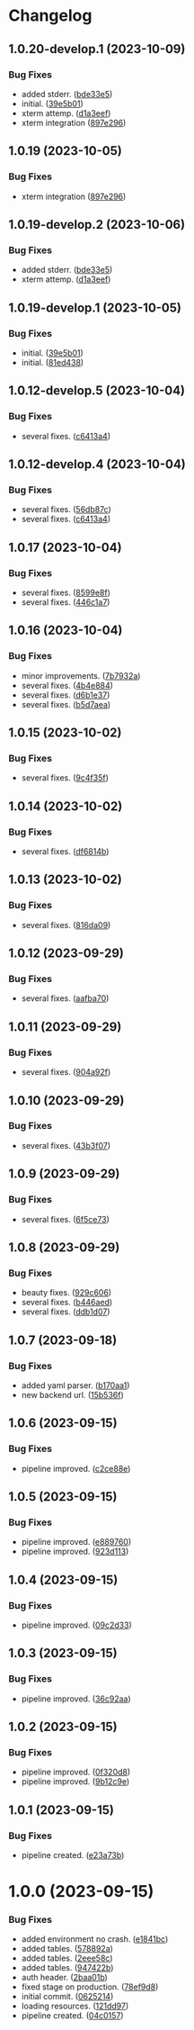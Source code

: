 # Changelog



## 1.0.20-develop.1 (2023-10-09)


### Bug Fixes

* added stderr. ([bde33e5](https://github.com/mogenius/punq-frontend/commit/bde33e5579fe9cadbe3cdd0043260422d263244f))
* initial. ([39e5b01](https://github.com/mogenius/punq-frontend/commit/39e5b017487c61a7d8d0d70261cdf01fb27f9368))
* xterm attemp. ([d1a3eef](https://github.com/mogenius/punq-frontend/commit/d1a3eef85ce1227f445d84a181bb91dfb35096cb))
* xterm integration ([897e296](https://github.com/mogenius/punq-frontend/commit/897e296eacafbddbc49e37961bbddda34b8014bc))

## 1.0.19 (2023-10-05)


### Bug Fixes

* xterm integration ([897e296](https://github.com/mogenius/punq-frontend/commit/897e296eacafbddbc49e37961bbddda34b8014bc))

## 1.0.19-develop.2 (2023-10-06)


### Bug Fixes

* added stderr. ([bde33e5](https://github.com/mogenius/punq-frontend/commit/bde33e5579fe9cadbe3cdd0043260422d263244f))
* xterm attemp. ([d1a3eef](https://github.com/mogenius/punq-frontend/commit/d1a3eef85ce1227f445d84a181bb91dfb35096cb))

## 1.0.19-develop.1 (2023-10-05)


### Bug Fixes

* initial. ([39e5b01](https://github.com/mogenius/punq-frontend/commit/39e5b017487c61a7d8d0d70261cdf01fb27f9368))
* initial. ([81ed438](https://github.com/mogenius/punq-frontend/commit/81ed43843df0fe483134d4f757f39831960c67ed))

## 1.0.12-develop.5 (2023-10-04)


### Bug Fixes

* several fixes. ([c6413a4](https://github.com/mogenius/punq-frontend/commit/c6413a4a8b0de6ed76c383b416f15c38a2e26813))

## 1.0.12-develop.4 (2023-10-04)

### Bug Fixes

* several fixes. ([56db87c](https://github.com/mogenius/punq-frontend/commit/56db87c10ad3ae5a9477f3b85a7e926d7756a048))
* several fixes. ([c6413a4](https://github.com/mogenius/punq-frontend/commit/c6413a4a8b0de6ed76c383b416f15c38a2e26813))

## 1.0.17 (2023-10-04)


### Bug Fixes

* several fixes. ([8599e8f](https://github.com/mogenius/punq-frontend/commit/8599e8fba1a78044b1b43ade2d6627d70c50bb89))
* several fixes. ([446c1a7](https://github.com/mogenius/punq-frontend/commit/446c1a7d22586b3ba33da2347d14ae609593367f))

## 1.0.16 (2023-10-04)


### Bug Fixes

* minor improvements. ([7b7932a](https://github.com/mogenius/punq-frontend/commit/7b7932a585517fcebd1584d7eed30db1821ddf3e))
* several fixes. ([4b4e884](https://github.com/mogenius/punq-frontend/commit/4b4e8849ce62983b920686e050909eec28f2fe74))
* several fixes. ([d6b1e37](https://github.com/mogenius/punq-frontend/commit/d6b1e373ee59b908e5e51e232ecebd92a326d7d9))
* several fixes. ([b5d7aea](https://github.com/mogenius/punq-frontend/commit/b5d7aeaa20110065cb2002b1323c4dee3e3f7307))

## 1.0.15 (2023-10-02)


### Bug Fixes

* several fixes. ([9c4f35f](https://github.com/mogenius/punq-frontend/commit/9c4f35f757c75f2e5994755a5a22ea6ef349002d))

## 1.0.14 (2023-10-02)


### Bug Fixes

* several fixes. ([df6814b](https://github.com/mogenius/punq-frontend/commit/df6814bed1ed346312ae21745020ec49ae689608))

## 1.0.13 (2023-10-02)


### Bug Fixes

* several fixes. ([816da09](https://github.com/mogenius/punq-frontend/commit/816da0931e13ceb60ce55c29b1c6db665c22c205))

## 1.0.12 (2023-09-29)


### Bug Fixes

* several fixes. ([aafba70](https://github.com/mogenius/punq-frontend/commit/aafba70e25cc5119510622962641d3744d617e49))

## 1.0.11 (2023-09-29)


### Bug Fixes

* several fixes. ([904a92f](https://github.com/mogenius/punq-frontend/commit/904a92f22f106b1913e227421d25befcafad55bc))

## 1.0.10 (2023-09-29)


### Bug Fixes

* several fixes. ([43b3f07](https://github.com/mogenius/punq-frontend/commit/43b3f071569e548912e88fc4bb7d6e3b95a7cbb7))

## 1.0.9 (2023-09-29)


### Bug Fixes

* several fixes. ([6f5ce73](https://github.com/mogenius/punq-frontend/commit/6f5ce73c33bd5844097826db774af42a08a527b8))

## 1.0.8 (2023-09-29)


### Bug Fixes

* beauty fixes. ([929c606](https://github.com/mogenius/punq-frontend/commit/929c60679bb496b16f781564a7fb3b64f983c709))
* several fixes. ([b446aed](https://github.com/mogenius/punq-frontend/commit/b446aedd05a4a0d3534bd48b08a948494c0ac4a4))
* several fixes. ([ddb1d07](https://github.com/mogenius/punq-frontend/commit/ddb1d07344a718841d792aa5686a3c92800ca3f2))

## 1.0.7 (2023-09-18)


### Bug Fixes

* added yaml parser. ([b170aa1](https://github.com/mogenius/punq-frontend/commit/b170aa1b3001e13e6263bc6a42f3ff260c7195a1))
* new backend url. ([15b536f](https://github.com/mogenius/punq-frontend/commit/15b536fc9822b8e64e8c83c8a332d0d3de316a07))

## 1.0.6 (2023-09-15)


### Bug Fixes

* pipeline improved. ([c2ce88e](https://github.com/mogenius/punq-frontend/commit/c2ce88e94e7bc209bef3f306bde43fd49ea77e5b))

## 1.0.5 (2023-09-15)


### Bug Fixes

* pipeline improved. ([e889760](https://github.com/mogenius/punq-frontend/commit/e88976026259928d3c027c5c4692099da32b501d))
* pipeline improved. ([923d113](https://github.com/mogenius/punq-frontend/commit/923d11391b72f11d2efc0ce3128df3b935e06857))

## 1.0.4 (2023-09-15)


### Bug Fixes

* pipeline improved. ([09c2d33](https://github.com/mogenius/punq-frontend/commit/09c2d336a9139eacac600e7062033b2c3b732a2c))

## 1.0.3 (2023-09-15)


### Bug Fixes

* pipeline improved. ([36c92aa](https://github.com/mogenius/punq-frontend/commit/36c92aac549a3cce600ee74e771f9a6156d5538d))

## 1.0.2 (2023-09-15)


### Bug Fixes

* pipeline improved. ([0f320d8](https://github.com/mogenius/punq-frontend/commit/0f320d809e3ba1e1cef224e0009c10a880381860))
* pipeline improved. ([9b12c9e](https://github.com/mogenius/punq-frontend/commit/9b12c9e42d084222d43e7ab0722ee138bc979f67))

## 1.0.1 (2023-09-15)


### Bug Fixes

* pipeline created. ([e23a73b](https://github.com/mogenius/punq-frontend/commit/e23a73b61186cab8d763f3212eba3f1e629ed3c3))

# 1.0.0 (2023-09-15)


### Bug Fixes

* added environment no crash. ([e1841bc](https://github.com/mogenius/punq-frontend/commit/e1841bcbcf3ce81fc76452dd024d69f0d4f9bcb2))
* added tables. ([578892a](https://github.com/mogenius/punq-frontend/commit/578892a51f1c89484f333d5d785e4960c020275a))
* added tables. ([2eee58c](https://github.com/mogenius/punq-frontend/commit/2eee58cc264198bb091cc9650badd1f4e49d0db8))
* added tables. ([947422b](https://github.com/mogenius/punq-frontend/commit/947422b66389237c399e701b4f93bdf23bdcaf15))
* auth header. ([2baa01b](https://github.com/mogenius/punq-frontend/commit/2baa01b82dea28354138ec20b2c4bc217d31a8eb))
* fixed stage on production. ([78ef9d8](https://github.com/mogenius/punq-frontend/commit/78ef9d8aa4516327c7ba216fc55d721bb114f311))
* initial commit. ([0625214](https://github.com/mogenius/punq-frontend/commit/0625214bceb4992979a82f89dbc2a105523a2aaf))
* loading resources. ([121dd97](https://github.com/mogenius/punq-frontend/commit/121dd979523bfac6b7def443a2f44f1107324991))
* pipeline created. ([04c0157](https://github.com/mogenius/punq-frontend/commit/04c0157696d20d5147ead0e326330f7afe412e54))
